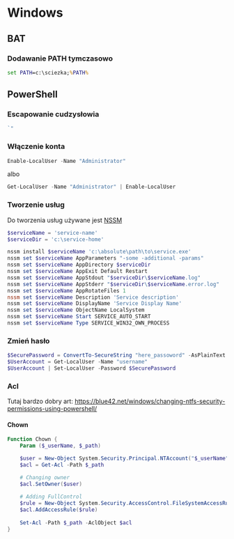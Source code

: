 # Windows

## BAT

### Dodawanie PATH tymczasowo

```cmd
set PATH=c:\sciezka;%PATH%
```

## PowerShell

### Escapowanie cudzysłowia

```powershell
`"
```

### Włączenie konta

```powershell
Enable-LocalUser -Name "Administrator"
```

albo

```powershell
Get-LocalUser -Name "Administrator" | Enable-LocalUser
```

### Tworzenie usług

Do tworzenia usług używane jest [NSSM](https://nssm.cc/usage)

```powershell
$serviceName = 'service-name'
$serviceDir = 'c:\service-home'

nssm install $serviceName 'c:\absolute\path\to\service.exe'
nssm set $serviceName AppParameters "-some -additional -params"
nssm set $serviceName AppDirectory $serviceDir
nssm set $serviceName AppExit Default Restart
nssm set $serviceName AppStdout "$serviceDir\$serviceName.log"
nssm set $serviceName AppStderr "$serviceDir\$serviceName.error.log"
nssm set $serviceName AppRotateFiles 1
nssm set $serviceName Description 'Service description'
nssm set $serviceName DisplayName 'Service Display Name'
nssm set $serviceName ObjectName LocalSystem
nssm set $serviceName Start SERVICE_AUTO_START
nssm set $serviceName Type SERVICE_WIN32_OWN_PROCESS
```

### Zmień hasło

```powershell
$SecurePassword = ConvertTo-SecureString "here_passoword" -AsPlainText -Force
$UserAccount = Get-LocalUser -Name "username"
$UserAccount | Set-LocalUser -Password $SecurePassword
```

### Acl

Tutaj bardzo dobry art: https://blue42.net/windows/changing-ntfs-security-permissions-using-powershell/

#### Chown

```powershell
Function Chown {
    Param ($_userName, $_path)

    $user = New-Object System.Security.Principal.NTAccount("$_userName")
    $acl = Get-Acl -Path $_path

    # Changing owner
    $acl.SetOwner($user)
    
    # Adding FullControl
    $rule = New-Object System.Security.AccessControl.FileSystemAccessRule($user, "FullControl", "ContainerInherit,ObjectInherit", "None", "Allow")
    $acl.AddAccessRule($rule)
    
    Set-Acl -Path $_path -AclObject $acl
}
```
